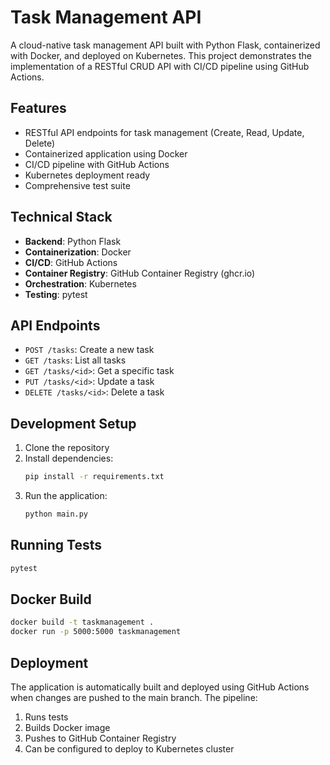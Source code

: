 # Task Management API

A cloud-native task management API built with Python Flask, containerized with Docker, and deployed on Kubernetes. This project demonstrates the implementation of a RESTful CRUD API with CI/CD pipeline using GitHub Actions.

## Features

- RESTful API endpoints for task management (Create, Read, Update, Delete)
- Containerized application using Docker
- CI/CD pipeline with GitHub Actions
- Kubernetes deployment ready
- Comprehensive test suite

## Technical Stack

- **Backend**: Python Flask
- **Containerization**: Docker
- **CI/CD**: GitHub Actions
- **Container Registry**: GitHub Container Registry (ghcr.io)
- **Orchestration**: Kubernetes
- **Testing**: pytest

## API Endpoints

- `POST /tasks`: Create a new task
- `GET /tasks`: List all tasks
- `GET /tasks/<id>`: Get a specific task
- `PUT /tasks/<id>`: Update a task
- `DELETE /tasks/<id>`: Delete a task

## Development Setup

1. Clone the repository
2. Install dependencies:
   ```bash
   pip install -r requirements.txt
   ```
3. Run the application:
   ```bash
   python main.py
   ```

## Running Tests

```bash
pytest
```

## Docker Build

```bash
docker build -t taskmanagement .
docker run -p 5000:5000 taskmanagement
```

## Deployment

The application is automatically built and deployed using GitHub Actions when changes are pushed to the main branch. The pipeline:
1. Runs tests
2. Builds Docker image
3. Pushes to GitHub Container Registry
4. Can be configured to deploy to Kubernetes cluster
